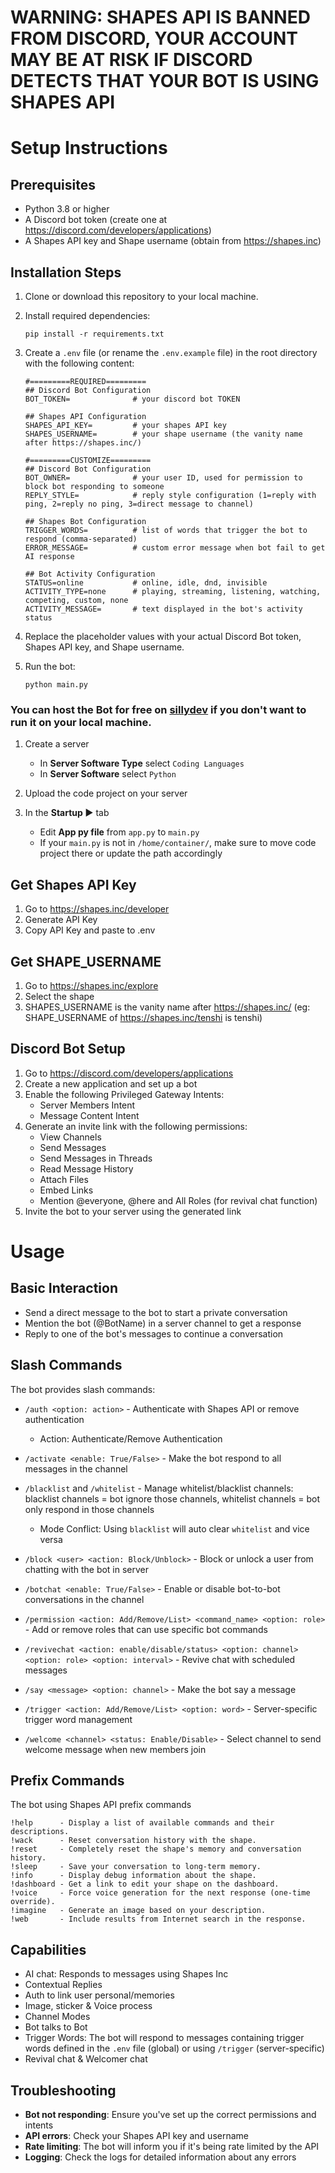 # WARNING: SHAPES API IS BANNED FROM DISCORD, YOUR ACCOUNT MAY BE AT RISK IF DISCORD DETECTS THAT YOUR BOT IS USING SHAPES API

# Setup Instructions

## Prerequisites

- Python 3.8 or higher
- A Discord bot token (create one at https://discord.com/developers/applications)
- A Shapes API key and Shape username (obtain from https://shapes.inc)

## Installation Steps

1. Clone or download this repository to your local machine.

2. Install required dependencies:
   ```
   pip install -r requirements.txt
   ```

3. Create a `.env` file (or rename the `.env.example` file) in the root directory with the following content:
   ```
   #=========REQUIRED=========
   ## Discord Bot Configuration
   BOT_TOKEN=              # your discord bot TOKEN

   ## Shapes API Configuration
   SHAPES_API_KEY=         # your shapes API key
   SHAPES_USERNAME=        # your shape username (the vanity name after https://shapes.inc/)

   #=========CUSTOMIZE=========
   ## Discord Bot Configuration
   BOT_OWNER=              # your user ID, used for permission to block bot responding to someone
   REPLY_STYLE=            # reply style configuration (1=reply with ping, 2=reply no ping, 3=direct message to channel)

   ## Shapes Bot Configuration
   TRIGGER_WORDS=          # list of words that trigger the bot to respond (comma-separated)
   ERROR_MESSAGE=          # custom error message when bot fail to get AI response

   ## Bot Activity Configuration
   STATUS=online           # online, idle, dnd, invisible
   ACTIVITY_TYPE=none      # playing, streaming, listening, watching, competing, custom, none
   ACTIVITY_MESSAGE=       # text displayed in the bot's activity status
   ```

4. Replace the placeholder values with your actual Discord Bot token, Shapes API key, and Shape username.

5. Run the bot:
   ```
   python main.py
   ```
   
### You can host the Bot for free on [sillydev](https://panel.sillydev.co.uk) if you don't want to run it on your local machine.

1. Create a server
   - In **Server Software Type** select `Coding Languages`
   - In **Server Software** select `Python`

2. Upload the code project on your server

3. In the **Startup ►** tab
   - Edit **App py file** from `app.py` to `main.py`
   - If your `main.py` is not in `/home/container/`, make sure to move code project there or update the path accordingly

## Get Shapes API Key

1. Go to https://shapes.inc/developer
2. Generate API Key
3. Copy API Key and paste to .env

## Get SHAPE_USERNAME

1. Go to https://shapes.inc/explore
2. Select the shape
3. SHAPES_USERNAME is the vanity name after https://shapes.inc/ (eg: SHAPE_USERNAME of https://shapes.inc/tenshi is tenshi)

## Discord Bot Setup

1. Go to https://discord.com/developers/applications
2. Create a new application and set up a bot
3. Enable the following Privileged Gateway Intents:
   - Server Members Intent
   - Message Content Intent
4. Generate an invite link with the following permissions:
   - View Channels
   - Send Messages
   - Send Messages in Threads
   - Read Message History
   - Attach Files
   - Embed Links
   - Mention @everyone, @here and All Roles (for revival chat function)
5. Invite the bot to your server using the generated link

# Usage

## Basic Interaction
- Send a direct message to the bot to start a private conversation
- Mention the bot (@BotName) in a server channel to get a response
- Reply to one of the bot's messages to continue a conversation

## Slash Commands
The bot provides slash commands:
  
- `/auth <option: action>` - Authenticate with Shapes API or remove authentication
  - Action: Authenticate/Remove Authentication

- `/activate <enable: True/False>` - Make the bot respond to all messages in the channel

- `/blacklist` and `/whitelist` - Manage whitelist/blacklist channels: blacklist channels = bot ignore those channels, whitelist channels = bot only respond in those channels
  - Mode Conflict: Using `blacklist` will auto clear `whitelist` and vice versa

- `/block <user> <action: Block/Unblock>` - Block or unlock a user from chatting with the bot in server

- `/botchat <enable: True/False>` - Enable or disable bot-to-bot conversations in the channel
  
- `/permission <action: Add/Remove/List> <command_name> <option: role>` - Add or remove roles that can use specific bot commands

- `/revivechat <action: enable/disable/status> <option: channel> <option: role> <option: interval>` - Revive chat with scheduled messages

- `/say <message> <option: channel>` - Make the bot say a message
  
- `/trigger <action: Add/Remove/List> <option: word>` - Server-specific trigger word management

- `/welcome <channel> <status: Enable/Disable>` - Select ⁠channel to send welcome message when new members join

## Prefix Commands
The bot using Shapes API prefix commands
```
!help      - Display a list of available commands and their descriptions.
!wack      - Reset conversation history with the shape.
!reset     - Completely reset the shape's memory and conversation history.
!sleep     - Save your conversation to long-term memory.
!info      - Display debug information about the shape.
!dashboard - Get a link to edit your shape on the dashboard.
!voice     - Force voice generation for the next response (one-time override).
!imagine   - Generate an image based on your description.
!web       - Include results from Internet search in the response.
```

## Capabilities
- AI chat: Responds to messages using Shapes Inc
- Contextual Replies
- Auth to link user personal/memories
- Image, sticker & Voice process
- Channel Modes
- Bot talks to Bot
- Trigger Words: The bot will respond to messages containing trigger words defined in the `.env` file (global) or using `/trigger` (server-specific)
- Revival chat & Welcomer chat

## Troubleshooting

- **Bot not responding**: Ensure you've set up the correct permissions and intents
- **API errors**: Check your Shapes API key and username
- **Rate limiting**: The bot will inform you if it's being rate limited by the API
- **Logging**: Check the logs for detailed information about any errors
